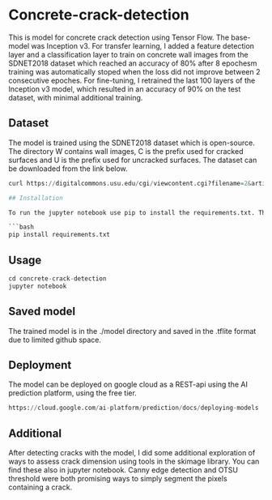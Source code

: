 # Concrete-crack-detection

This is model for concrete crack detection using Tensor Flow. The base-model was Inception v3. For transfer learning, I added a feature detection layer and a classification layer to train on concrete wall images from the SDNET2018 dataset which reached an accuracy of 80% after 8 epochesm training was automatically stoped when the loss did not improve between 2 consecutive epoches. For fine-tuning, I retrained the last 100 layers of the Inception v3 model, which resulted in an accuracy of 90% on the test dataset, with minimal additional training.

## Dataset
The model is trained using the SDNET2018 dataset which is open-source. The directory W contains wall images, C is the prefix used for cracked surfaces and U is the prefix used for uncracked surfaces. The dataset can be downloaded from the link below.

```python
curl https://digitalcommons.usu.edu/cgi/viewcontent.cgi?filename=2&article=1047&context=all_datasets&type=additional

## Installation

To run the jupyter notebook use pip to install the requirements.txt. The code was written using Tensorflow v2.

```bash
pip install requirements.txt
```

## Usage

```python
cd concrete-crack-detection
jupyter notebook
```

## Saved model
The trained model is in the ./model directory and saved in the .tflite format due to limited github space.

## Deployment
The model can be deployed on google cloud as a REST-api using the AI prediction platform, using the free tier.

```python
https://cloud.google.com/ai-platform/prediction/docs/deploying-models
```

## Additional
After detecting cracks with the model, I did some additional exploration of ways to assess crack dimension using tools in the skimage library. You can find these also in jupyter notebook. Canny edge detection and OTSU threshold were both promising ways to simply segment the pixels containing a crack.
